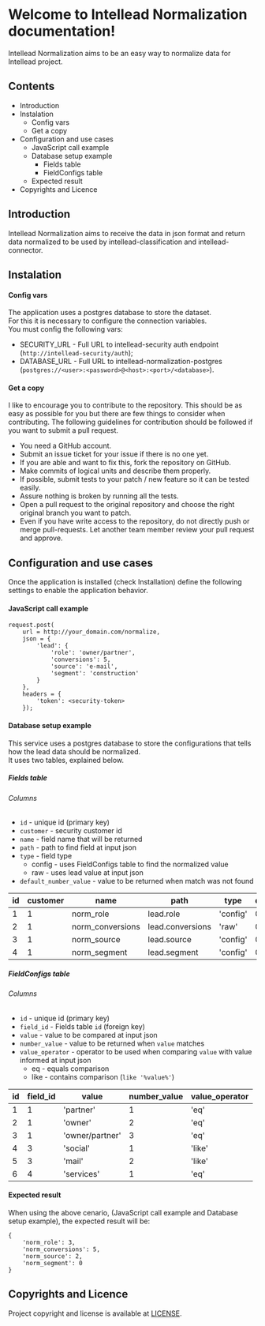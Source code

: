 # Welcome to Intellead Normalization documentation!

Intellead Normalization aims to be an easy way to normalize data for Intellead project.

## Contents
  * Introduction
  * Instalation
    * Config vars
    * Get a copy
  * Configuration and use cases
    * JavaScript call example
    * Database setup example
      * Fields table
      * FieldConfigs table
    * Expected result
  * Copyrights and Licence
  
## Introduction
Intellead Normalization aims to receive the data in json format and return data normalized to be used by intellead-classification and intellead-connector.

## Instalation

#### Config vars
The application uses a postgres database to store the dataset.  
For this it is necessary to configure the connection variables.  
You must config the following vars:
  * SECURITY_URL - Full URL to intellead-security auth endpoint (`http://intellead-security/auth`);
  * DATABASE_URL - Full URL to intellead-normalization-postgres (`postgres://<user>:<password>@<host>:<port>/<database>`).

#### Get a copy
I like to encourage you to contribute to the repository.
This should be as easy as possible for you but there are few things to consider when contributing. The following guidelines for contribution should be followed if you want to submit a pull request.
  * You need a GitHub account.
  * Submit an issue ticket for your issue if there is no one yet.
  * If you are able and want to fix this, fork the repository on GitHub.
  * Make commits of logical units and describe them properly.
  * If possible, submit tests to your patch / new feature so it can be tested easily.
  * Assure nothing is broken by running all the tests.
  * Open a pull request to the original repository and choose the right original branch you want to patch.
  * Even if you have write access to the repository, do not directly push or merge pull-requests. Let another team member review your pull request and approve.

## Configuration and use cases
Once the application is installed (check Installation) define the following settings to enable the application behavior.

#### JavaScript call example
```
request.post(
    url = http://your_domain.com/normalize,
    json = {
        'lead': {
            'role': 'owner/partner',
            'conversions': 5,
            'source': 'e-mail',
            'segment': 'construction'
        }
    },
    headers = {
        'token': <security-token>
    });
```

#### Database setup example

This service uses a postgres database to store the configurations that tells how the lead data should be normalized.  
It uses two tables, explained below.

##### Fields table

###### Columns
  * `id` - unique id (primary key)
  * `customer` - security customer id
  * `name` - field name that will be returned
  * `path` - path to find field at input json
  * `type` - field type
    * config - uses FieldConfigs table to find the normalized value
    * raw - uses lead value at input json
  * `default_number_value` - value to be returned when match was not found

| id | customer | name             | path             | type     | default_number_value |
| -- | -------- | ---------------- | ---------------- | -------- | -------------------- |
| 1  | 1        | norm_role        | lead.role        | 'config' | 0                    |
| 2  | 1        | norm_conversions | lead.conversions | 'raw'    | 0                    |
| 3  | 1        | norm_source      | lead.source      | 'config' | 0                    |
| 4  | 1        | norm_segment     | lead.segment     | 'config' | 0                    |

##### FieldConfigs table

###### Columns
  * `id` - unique id (primary key)
  * `field_id` - Fields table `id` (foreign key)
  * `value` - value to be compared at input json
  * `number_value` - value to be returned when `value` matches
  * `value_operator` - operator to be used when comparing `value` with value informed at input json
    * eq - equals comparison
    * like - contains comparison (`like '%value%'`)

| id | field_id | value            | number_value     | value_operator |
| -- | -------- | ---------------- | ---------------- | -------------- |
| 1  | 1        | 'partner'        | 1                | 'eq'           |
| 2  | 1        | 'owner'          | 2                | 'eq'           |
| 3  | 1        | 'owner/partner'  | 3                | 'eq'           |
| 4  | 3        | 'social'         | 1                | 'like'         |
| 5  | 3        | 'mail'           | 2                | 'like'         |
| 6  | 4        | 'services'       | 1                | 'eq'           |

#### Expected result

When using the above cenario, (JavaScript call example and Database setup example), the expected result will be:
```
{
    'norm_role': 3,
    'norm_conversions': 5,
    'norm_source': 2,
    'norm_segment': 0
}
```

## Copyrights and Licence
Project copyright and license is available at [LICENSE](./LICENSE).
